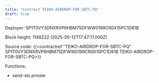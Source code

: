 ```yaml
---
title: "Contract TEIKO-AIRDROP-FOR-SBTC-PQ"
draft: true
---
```

Deployer: SP1T0VY3DNXRVP6HBM75DFWW0199CR0X15PC1D81B


 



Block height: 1148222 (2025-05-12T17:47:17.000Z)

Source code: {{<contractref "TEIKO-AIRDROP-FOR-SBTC-PQ" SP1T0VY3DNXRVP6HBM75DFWW0199CR0X15PC1D81B TEIKO-AIRDROP-FOR-SBTC-PQ>}}

Functions:

* send-stx _private_
